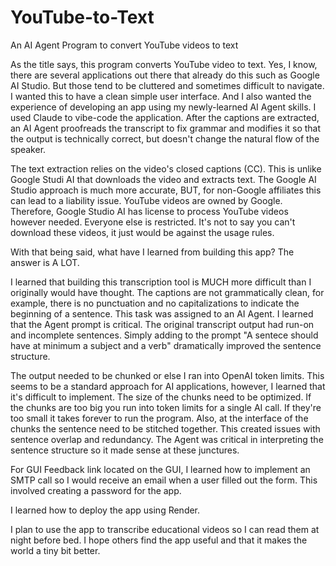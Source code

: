 # YouTube-to-Text
An AI Agent Program to convert YouTube videos to text

As the title says, this program converts YouTube video to text.  Yes, I know, there are several applications out there that already do this such as Google AI Studio. But those tend to be cluttered and sometimes difficult to navigate.  I wanted this to have a clean simple user interface. And I also wanted the experience of developing an app using my newly-learned AI Agent skills.  I used Claude to vibe-code the application.  After the captions are extracted, an AI Agent proofreads the transcript to fix grammar and modifies it so that the output is technically correct, but doesn't change the natural flow of the speaker.

The text extraction relies on the video's closed captions (CC).  This is unlike Google Studi AI that downloads the video and extracts text.  The Google AI Studio approach is much more accurate, BUT, for non-Google affiliates this can lead to a liability issue. YouTube videos are owned by Google.  Therefore, Google Studio AI has license to process YouTube videos however needed.  Everyone else is restricted.  It's not to say you can't download these videos, it just would be against the usage rules.

With that being said, what have I learned from building this app?  The answer is A LOT.

I learned that building this transcription tool is MUCH more difficult than I originally would have thought.  The captions are not grammatically clean, for example, there is no punctuation and no capitalizations to indicate the beginning of a sentence.  This task was assigned to an AI Agent. I learned that the Agent prompt is critical.  The original transcript output had run-on and incomplete sentences. Simply adding to the prompt "A sentece should have at minimum a subject and a verb" dramatically improved the sentence structure.

The output needed to be chunked or else I ran into OpenAI token limits. This seems to be a standard approach for AI applications, however, I learned that it's difficult to implement.  The size of the chunks need to be optimized. If the chunks are too big you run into token limits for a single AI call.  If they're too small it takes forever to run the program.  Also, at the interface of the chunks the sentence need to be stitched together.  This created issues with sentence overlap and redundancy.  The Agent was critical in interpreting the sentence structure so it made sense at these junctures.

For GUI Feedback link located on the GUI, I learned how to implement an SMTP call so I would receive an email when a user filled out the form. This involved creating a password for the app. 

I learned how to deploy the app using Render.  

I plan to use the app to transcribe educational videos so I can read them at night before bed.  I hope others find the app useful and that it makes the world a tiny bit better.         
